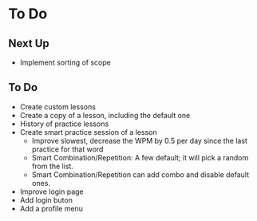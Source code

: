 # To Do

## Next Up

- Implement sorting of scope

## To Do

- Create custom lessons
- Create a copy of a lesson, including the default one
- History of practice lessons
- Create smart practice session of a lesson
  - Improve slowest, decrease the WPM by 0.5 per day since the last practice for that word
  - Smart Combination/Repetition: A few default; it will pick a random from the list.
  - Smart Combination/Repetition can add combo and disable default ones.
- Improve login page
- Add login buton
- Add a profile menu
